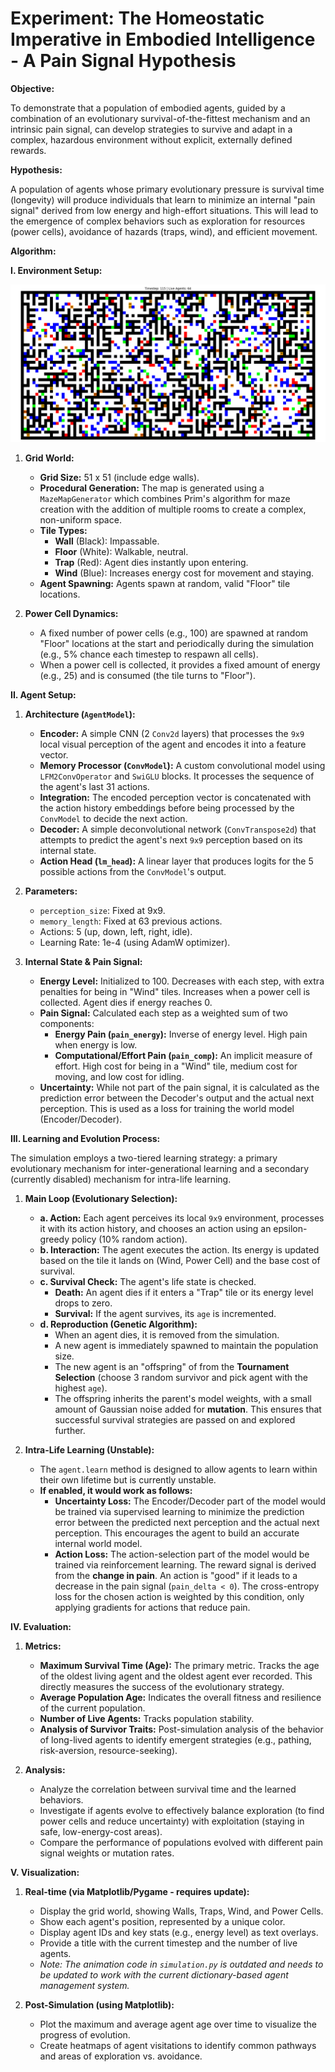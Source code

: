 # **Experiment: The Homeostatic Imperative in Embodied Intelligence - A Pain Signal Hypothesis**

**Objective:**

To demonstrate that a population of embodied agents, guided by a combination of an evolutionary survival-of-the-fittest mechanism and an intrinsic pain signal, can develop strategies to survive and adapt in a complex, hazardous environment without explicit, externally defined rewards.

**Hypothesis:**

A population of agents whose primary evolutionary pressure is survival time (longevity) will produce individuals that learn to minimize an internal "pain signal" derived from low energy and high-effort situations. This will lead to the emergence of complex behaviors such as exploration for resources (power cells), avoidance of hazards (traps, wind), and efficient movement.

**Algorithm:**

**I. Environment Setup:**

![grid-world](grid_world.png)

1.  **Grid World:**
    *   **Grid Size:** 51 x 51 (include edge walls).
    *   **Procedural Generation:** The map is generated using a `MazeMapGenerator` which combines Prim's algorithm for maze creation with the addition of multiple rooms to create a complex, non-uniform space.
    *   **Tile Types:**
        *   **Wall** (Black): Impassable.
        *   **Floor** (White): Walkable, neutral.
        *   **Trap** (Red): Agent dies instantly upon entering.
        *   **Wind** (Blue): Increases energy cost for movement and staying.
    *   **Agent Spawning:** Agents spawn at random, valid "Floor" tile locations.

2.  **Power Cell Dynamics:**
    *   A fixed number of power cells (e.g., 100) are spawned at random "Floor" locations at the start and periodically during the simulation (e.g., 5% chance each timestep to respawn all cells).
    *   When a power cell is collected, it provides a fixed amount of energy (e.g., 25) and is consumed (the tile turns to "Floor").

**II. Agent Setup:**

1.  **Architecture (`AgentModel`):**
    *   **Encoder:** A simple CNN (2 `Conv2d` layers) that processes the `9x9` local visual perception of the agent and encodes it into a feature vector.
    *   **Memory Processor (`ConvModel`):** A custom convolutional model using `LFM2ConvOperator` and `SwiGLU` blocks. It processes the sequence of the agent's last 31 actions.
    *   **Integration:** The encoded perception vector is concatenated with the action history embeddings before being processed by the `ConvModel` to decide the next action.
    *   **Decoder:** A simple deconvolutional network (`ConvTranspose2d`) that attempts to predict the agent's next `9x9` perception based on its internal state.
    *   **Action Head (`lm_head`):** A linear layer that produces logits for the 5 possible actions from the `ConvModel`'s output.

2.  **Parameters:**
    *   `perception_size`: Fixed at 9x9.
    *   `memory_length`: Fixed at 63 previous actions.
    *   Actions: 5 (up, down, left, right, idle).
    *   Learning Rate: 1e-4 (using AdamW optimizer).

3.  **Internal State & Pain Signal:**
    *   **Energy Level:** Initialized to 100. Decreases with each step, with extra penalties for being in "Wind" tiles. Increases when a power cell is collected. Agent dies if energy reaches 0.
    *   **Pain Signal:** Calculated each step as a weighted sum of two components:
        *   **Energy Pain (`pain_energy`):** Inverse of energy level. High pain when energy is low.
        *   **Computational/Effort Pain (`pain_comp`):** An implicit measure of effort. High cost for being in a "Wind" tile, medium cost for moving, and low cost for idling.
    *   **Uncertainty:** While not part of the pain signal, it is calculated as the prediction error between the Decoder's output and the actual next perception. This is used as a loss for training the world model (Encoder/Decoder).

**III. Learning and Evolution Process:**

The simulation employs a two-tiered learning strategy: a primary evolutionary mechanism for inter-generational learning and a secondary (currently disabled) mechanism for intra-life learning.

1.  **Main Loop (Evolutionary Selection):**
    *   **a. Action:** Each agent perceives its local `9x9` environment, processes it with its action history, and chooses an action using an epsilon-greedy policy (10% random action).
    *   **b. Interaction:** The agent executes the action. Its energy is updated based on the tile it lands on (Wind, Power Cell) and the base cost of survival.
    *   **c. Survival Check:** The agent's life state is checked.
        *   **Death:** An agent dies if it enters a "Trap" tile or its energy level drops to zero.
        *   **Survival:** If the agent survives, its `age` is incremented.
    *   **d. Reproduction (Genetic Algorithm):**
        *   When an agent dies, it is removed from the simulation.
        *   A new agent is immediately spawned to maintain the population size.
        *   The new agent is an "offspring" of from the **Tournament Selection** (choose 3 random survivor and pick agent with the highest `age`).
        *   The offspring inherits the parent's model weights, with a small amount of Gaussian noise added for **mutation**. This ensures that successful survival strategies are passed on and explored further.

2.  **Intra-Life Learning (Unstable):**
    *   The `agent.learn` method is designed to allow agents to learn within their own lifetime but is currently unstable.
    *   **If enabled, it would work as follows:**
        *   **Uncertainty Loss:** The Encoder/Decoder part of the model would be trained via supervised learning to minimize the prediction error between the predicted next perception and the actual next perception. This encourages the agent to build an accurate internal world model.
        *   **Action Loss:** The action-selection part of the model would be trained via reinforcement learning. The reward signal is derived from the **change in pain**. An action is "good" if it leads to a decrease in the pain signal (`pain_delta < 0`). The cross-entropy loss for the chosen action is weighted by this condition, only applying gradients for actions that reduce pain.

**IV. Evaluation:**

1.  **Metrics:**
    *   **Maximum Survival Time (Age):** The primary metric. Tracks the age of the oldest living agent and the oldest agent ever recorded. This directly measures the success of the evolutionary strategy.
    *   **Average Population Age:** Indicates the overall fitness and resilience of the current population.
    *   **Number of Live Agents:** Tracks population stability.
    *   **Analysis of Survivor Traits:** Post-simulation analysis of the behavior of long-lived agents to identify emergent strategies (e.g., pathing, risk-aversion, resource-seeking).

2.  **Analysis:**
    *   Analyze the correlation between survival time and the learned behaviors.
    *   Investigate if agents evolve to effectively balance exploration (to find power cells and reduce uncertainty) with exploitation (staying in safe, low-energy-cost areas).
    *   Compare the performance of populations evolved with different pain signal weights or mutation rates.

**V. Visualization:**

1.  **Real-time (via Matplotlib/Pygame - requires update):**
    *   Display the grid world, showing Walls, Traps, Wind, and Power Cells.
    *   Show each agent's position, represented by a unique color.
    *   Display agent IDs and key stats (e.g., energy level) as text overlays.
    *   Provide a title with the current timestep and the number of live agents.
    *   *Note: The animation code in `simulation.py` is outdated and needs to be updated to work with the current dictionary-based agent management system.*

2.  **Post-Simulation (using Matplotlib):**
    *   Plot the maximum and average agent age over time to visualize the progress of evolution.
    *   Create heatmaps of agent visitations to identify common pathways and areas of exploration vs. avoidance.